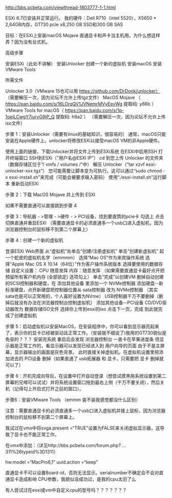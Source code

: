 
http://bbs.pcbeta.com/viewthread-1803777-1-1.html

ESXi 6.7已安装并正常运行。
我的硬件：Dell R710（intel 5520），X5650 * 2,64GB内存，GT730 pcie x8,250 GB SSD和300 GB SAS

目标：在ESXi上安装macOS Mojave 直通显卡和声卡当主机用。为什么想这样弄？因为没有台式机。


高级步骤

安装ESXi（此处不讲解）
安装Unlocker
创建一个新的虚拟机
安装macOS
安装VMware Tools


所需文件

Unlocker 3.0（VMware 15也可以用  https://github.com/DrDonk/unlocker）
（需要解压一次，因为论坛不允许上传tgz文件）
MacOS Mojave （ https://pan.baidu.com/s/16LOrqQV1JVNemrMVyEevWg 提取码: y66b ）
VMware Tools for macOS（ https://pan.baidu.com/s/1p-1oejLCwgY7iuryG9jP_Q 提取码: h9a2 ）
（需要解压一次，因为论坛不允许上传iso文件）

步骤 1：安装Unlocker（需要有linux的基础知识，很容易的）
通常，macOS只能安装在Apple硬件上。unlocker将修改ESXi以接受macOS VM的非Apple硬件。

使用上面的链接，下载Unlocker并将文件上传到ESXi系统
在ESXi中启用SSH
打开终端窗口
SSH到ESXi（“用户名@ESXI IP”）
cd 到您上传 Unlocker 的文件夹（数据存储区位于“/ vmfs / volumes /”中）
解压 Unlocker（“tar xzvf esxi-unlocker-xxx.tgz”）
您可能需要让脚本变为可执行。这可以通过“sudo chmod -x esxi-install.sh”来完成（可能会被要求输入密码）
使用“./esxi-install.sh”运行脚本
重新启动ESXi


步骤 2：下载 MacOS Mojave 并上传到 ESXI


如果不需要直通可以直接跳到步骤 4

步骤 3：导航器 - >管理 - >硬件 - > PCI设备，找到要直筒的pcie卡 勾选上 点击切换直通并重启ESXI （需要直通显卡的必须直通多一个usb口进入虚拟机，因为浏览器控制台的鼠标移不到第二个屏幕上）


步骤 4：创建一个新的虚拟机

登录ESXi Web界面
从“虚拟机”处单击“创建/注册虚拟机”
单击“创建新虚拟机”
起一个蛇皮的虚拟机名字（emmmm）
选择“Mac OS”作为来宾操作系统
选择“Apple Mac OS X 10.14（64位）”作为客户操作系统版本
选择要使用的数据存储
自定义设置：
        CPU 随意发挥
        内存：随意发挥 （如果需要直通显卡最好点开把  预留所有客户机内存 (全部锁定) 选项勾上）
        单击“完成”以创建VM
        删掉自动创建的SCSI控制器和硬盘，在 添加其他设备 里添加一个 NVMe控制器
        添加硬盘--新标准硬盘，点开新硬盘把控制器位置从 sata控制器 改为 NVMe控制器 （其实sata也是可以正常用的，个人喜好设置为NVme）
        USB控制器千万不要删掉（删掉后就没有办法在浏览器控制台控制虚拟机）
        添加其他设备--PCI设备
        CD/DVD驱动器改为 数据存储ISO文件 选择你上传到esxi的iso
点击下一页，完成 到此就完成了创建虚拟机



步骤 5：启动虚拟机以安装MacOS，在安装程序中，你可以看到显示器亮起来了，表示你的显卡已经被驱动且正常工作。（安装就不细说了)我用的GT730貌似是免驱的？？？
安装完系统 重启后会发现 浏览器控制台 一直卡在苹果进度条 但显示器是正常工作的，看显示器可以发现已经进入到 用户向导的页面 由于不是主屏幕，显示器输出的画面是灰色背景。
此时直接关掉虚拟机。在虚拟机设置里把添加进去的 PCI设备 删掉（如果直通了 usb拓展器 和 显卡，只需要把 显卡 删掉就可以了）


步骤 6：开机完成向导后，在设置中打开自动登录（想尝试摸黑拖系统设置到第二屏幕的兄嘚可以试试）并将系统设置窗口拖到最右上侧（千万不要关闭），然后关机（记得勾上开启式打开之前的窗口）。

步骤6：安装VMware Tools （emmm 装不装我感觉都没什么区别）


注意：需要直通显卡的必须直通多一个usb口进入虚拟机并接上鼠标，因为浏览器控制台的鼠标移不到第二个屏幕上。

我试过在vmx中将svga.present =“TRUE”设置为FALSE来关闭虚拟显示器，这导致了显卡也不能正常工作。



在vmx中添加：（详见http://bbs.pcbeta.com/forum.php? ... 311%26typeid%3D1311）

hw.model =“MacPro6,1”
uuid.action =“keep”

直通显卡不可以设置Board-id，否则无法显示。serialnumber不确定会不会对直通显卡造成影响
CPU参数，我貌似没成功过，是我的cpu太旧了么



有人尝试过在esxi或vm中自定义cpu的型号吗？？？？？？？